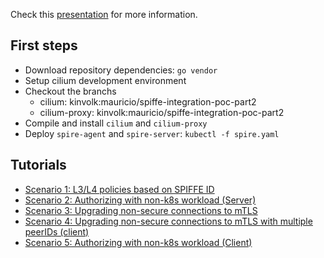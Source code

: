 Check this [presentation](https://docs.google.com/presentation/d/1LnjIQT7tTrk7V7zK8xPE4LW-R5lJbAAPvDVEvPU6_xA/edit) for more information.  

## First steps

- Download repository dependencies: `go vendor`
- Setup cilium development environment
- Checkout the branchs
	- cilium: kinvolk:mauricio/spiffe-integration-poc-part2 
	- cilium-proxy: kinvolk:mauricio/spiffe-integration-poc-part2 
- Compile and install `cilium` and `cilium-proxy` 
- Deploy `spire-agent` and `spire-server`: `kubectl -f spire.yaml`

## Tutorials

- [Scenario 1: L3/L4 policies based on SPIFFE ID](scenario01/)
- [Scenario 2: Authorizing with non-k8s workload (Server)](scenario02/)
- [Scenario 3: Upgrading non-secure connections to mTLS](scenario03/)
- [Scenario 4: Upgrading non-secure connections to mTLS with multiple peerIDs (client)](scenario04/)
- [Scenario 5: Authorizing with non-k8s workload (Client)](scenario05/)
